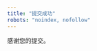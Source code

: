 ```yaml
---
title: "提交成功"
robots: "noindex, nofollow"
---
```


<p>感谢您的提交。</p>
<a id="dl-btn" href="#" class="button" hidden>立即下载</a>

<script>
  (function () {
    const qs = new URLSearchParams(location.search);
    const slug = qs.get('dl');
    const btn  = document.getElementById('dl-btn');
    // 仅当存在 "dl_ticket"（只会在下载表单成功后下发）时才显示下载按钮
    const hasTicket = document.cookie.split('; ').some(s => s.startsWith('dl_ticket='));

    if (slug && hasTicket) {
      btn.href = '/downloads/' + encodeURIComponent(slug);
      btn.hidden = false;
    } else {
      btn.hidden = true;
    }
  })();
</script>

